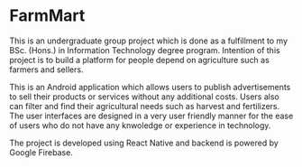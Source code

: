 # FarmMart

This is an undergraduate group project which is done as a fulfillment to my BSc. (Hons.) in Information Technology degree program.
Intention of this project is to build a platform for people depend on agriculture such as farmers and sellers. 

This is an Android application which allows users to publish advertisements to sell their products or services without any additional costs. 
Users also can filter and find their agricultural needs such as harvest and fertilizers. 
The user interfaces are designed in a very user friendly manner for the ease of users who do not have any knwoledge or experience in technology.

The project is developed using React Native and backend is powered by Google Firebase.
